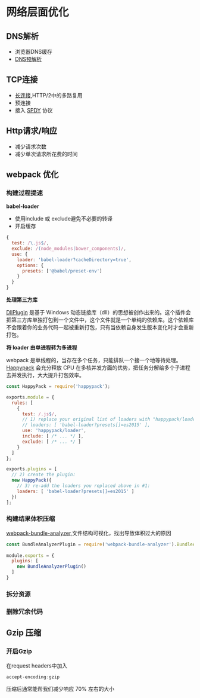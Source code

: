 # 网络层面优化

## DNS解析
* 浏览器DNS缓存
* [DNS预解析](./dnsPre.md)
## TCP连接
* [长连接](https://blog.csdn.net/yanglianzhuang/article/details/87966866),HTTP/2中的多路复用
* 预连接
* 接入 [SPDY](https://baike.baidu.com/item/SPDY/3399551?fr=aladdin) 协议
## Http请求/响应
* 减少请求次数
* 减少单次请求所花费的时间

## webpack 优化
### 构建过程提速
**babel-loader**
*  使用include 或 exclude避免不必要的转译
*  开启缓存

```js
{
  test: /\.js$/,
  exclude: /(node_modules|bower_components)/,
  use: {
    loader: 'babel-loader?cacheDirectory=true',
    options: {
      presets: ['@babel/preset-env']
    }
  }
}
```

**处理第三方库**

[DllPlugin](https://www.webpackjs.com/plugins/dll-plugin/) 是基于 Windows 动态链接库（dll）的思想被创作出来的。这个插件会把第三方库单独打包到一个文件中，这个文件就是一个单纯的依赖库。这个依赖库不会跟着你的业务代码一起被重新打包，只有当依赖自身发生版本变化时才会重新打包。

**将 loader 由单进程转为多进程**

webpack 是单线程的，当存在多个任务，只能排队一个接一个地等待处理。[Happypack](https://github.com/amireh/happypack) 会充分释放 CPU 在多核并发方面的优势，把任务分解给多个子进程去并发执行，大大提升打包效率。

```js
const HappyPack = require('happypack');

exports.module = {
  rules: [
    {
      test: /.js$/,
      // 1) replace your original list of loaders with "happypack/loader":
      // loaders: [ 'babel-loader?presets[]=es2015' ],
      use: 'happypack/loader',
      include: [ /* ... */ ],
      exclude: [ /* ... */ ]
    }
  ]
};

exports.plugins = [
  // 2) create the plugin:
  new HappyPack({
    // 3) re-add the loaders you replaced above in #1:
    loaders: [ 'babel-loader?presets[]=es2015' ]
  })
];
```

### 构建结果体积压缩
[webpack-bundle-analyzer](https://www.npmjs.com/package/webpack-bundle-analyzer),文件结构可视化，找出导致体积过大的原因

```js
const BundleAnalyzerPlugin = require('webpack-bundle-analyzer').BundleAnalyzerPlugin;
 
module.exports = {
  plugins: [
    new BundleAnalyzerPlugin()
  ]
}
```

### 拆分资源

### 删除冗余代码

## Gzip 压缩
### 开启Gzip
在request headers中加入
```js
accept-encoding:gzip
```
压缩后通常能帮我们减少响应 70% 左右的大小
